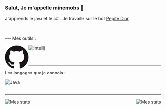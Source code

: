 ### Salut, Je m'appelle minemobs 👋
J'apprends le java et le c# .
Je travaille sur le bot [Pepite D'or][pepitedor]

<br />
<br />
---
Mes outils :

[<img align="left" alt="GitHub" width="75px" src="https://raw.githubusercontent.com/github/explore/78df643247d429f6cc873026c0622819ad797942/topics/github/github.png" />][github]
[<img align="left" alt="Intellij" width="75px" src="https://resources.jetbrains.com/storage/products/intellij-idea/img/meta/intellij-idea_logo_300x300.png" />][intellij]

<br />
<br />
<br />

---

Les langages que je connais :

[<img align="left" alt="Java" width="100px" src="https://img.shields.io/badge/Java-ED8B00?style=for-the-badge&logo=java&logoColor=white" />][java]

<br />
<br />

---


<img align="left" alt="Mes stats" src="https://github-readme-stats.vercel.app/api/top-langs/?username=NoaLeGeek68&show_icons=true&hide_border=true&theme=radical" />
<img align="right" alt="Mes stats" src="https://github-readme-stats.vercel.app/api?username=NoaLeGeek68&show_icons=true&hide_border=true&theme=radical"/>

[intellij]: https://www.jetbrains.com/idea/
[java]: https://www.oracle.com/java/technologies/javase-downloads.html
[github]: https://www.github.com/NoaLeGeek68
[pepitedor]: https://github.com/NoaLeGeek68/pepite_dor_bot
